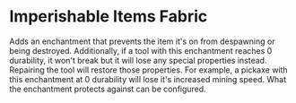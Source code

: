 # Imperishable Items Fabric

Adds an enchantment that prevents the item it's on from despawning or being destroyed. Additionally, if a tool with this enchantment reaches 0 durability, it won't break but it will lose any special properties instead. Repairing the tool will restore those properties. For example, a pickaxe with this enchantment at 0 durability will lose it's increased mining speed. What the enchantment protects against can be configured.
